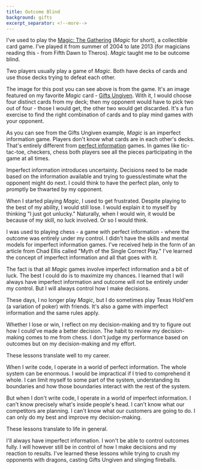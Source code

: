```yaml
---
title: Outcome Blind
background: gifts
excerpt_separator: <!--more-->
---
```


I've used to play the [Magic: The Gathering](https://en.wikipedia.org/wiki/Magic:_The_Gathering) (_Magic_ for short), a collectible card game. I've played it from summer of 2004 to late 2013 (for magicians reading this - from Fifth Dawn to Theros). _Magic_ taught me to be outcome blind.

<!--more-->

Two players usually play a game of _Magic_. Both have decks of cards and use those decks trying to defeat each other.

The image for this post you can see above is from the game. It's an image featured on my favorite _Magic_ card - [Gifts Ungiven](http://gatherer.wizards.com/Pages/Card/Details.aspx?multiverseid=79090). With it, I would choose four distinct cards from my deck; then my opponent would have to pick two out of four - those I would get, the other two would get discarded. It's a fun exercise to find the right combination of cards and to play mind games with your opponent.

As you can see from the Gifts Ungiven example, _Magic_ is an imperfect information game. Players don't know what cards are in each other's decks. That's entirely different from [perfect information](https://en.wikipedia.org/wiki/Perfect_information) games. In games like tic-tac-toe, checkers, chess both players see all the pieces participating in the game at all times.

Imperfect information introduces uncertainty. Decisions need to be made based on the information available and trying to guess/estimate what the opponent might do next. I could think to have the perfect plan, only to promptly be thwarted by my opponent.

When I started playing _Magic_, I used to get frustrated. Despite playing to the best of my ability, I would still lose. I would explain it to myself by thinking "I just got unlucky." Naturally, when I would win, it would be because of my skill, no luck involved. Or so I would think.

I was used to playing chess - a game with perfect information - where the outcome was entirely under my control. I didn't have the skills and mental models for imperfect information games. I've received help in the form of an article from Chad Ellis called "Myth of the Single Correct Play." I've learned the concept of imperfect information and all that goes with it.

The fact is that all _Magic_ games involve imperfect information and a bit of luck. The best I could do is to maximize my chances. I learned that I will always have imperfect information and outcome will not be entirely under my control. But I will always control how I make decisions.

These days, I no longer play _Magic_, but I do sometimes play Texas Hold'em (a variation of poker) with friends. It's also a game with imperfect information and the same rules apply.

Whether I lose or win, I reflect on my decision-making and try to figure out how I could've made a better decision. The habit to review my decision-making comes to me from chess. I don't judge my performance based on outcomes but on my decision-making and my effort.

These lessons translate well to my career.

When I write code, I operate in a world of perfect information. The whole system can be enormous. I would be impractical if I tried to comprehend it whole. I can limit myself to some part of the system, understanding its boundaries and how those boundaries interact with the rest of the system.

But when I don't write code, I operate in a world of imperfect information. I can't know precisely what's inside people's head. I can't know what our competitors are planning. I can't know what our customers are going to do. I can only do my best and improve my decision-making.

These lessons translate to life in general.

I'll always have imperfect information. I won't be able to control outcomes fully. I will however still be in control of how I make decisions and my reaction to results. I've learned these lessons while trying to crush my opponents with dragons, casting Gifts Ungiven and slinging fireballs.
